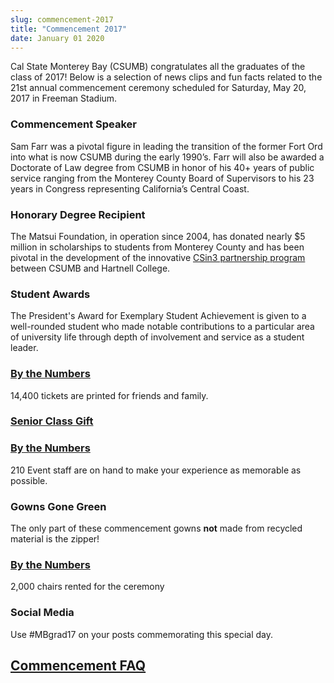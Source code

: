 ```yaml
---
slug: commencement-2017
title: "Commencement 2017"
date: January 01 2020
---
```


 
<p>
  Cal State Monterey Bay (CSUMB) congratulates all the graduates of the class of
  2017! Below is a selection of news clips and fun facts related to the 21st
  annual commencement ceremony scheduled for Saturday, May 20, 2017 in Freeman
  Stadium.
</p>
<h3>Commencement Speaker</h3>
<p>
  Sam Farr was a pivotal figure in leading the transition of the former Fort Ord
  into what is now CSUMB during the early 1990’s. Farr will also be awarded a
  Doctorate of Law degree from CSUMB in honor of his 40+ years of public service
  ranging from the Monterey County Board of Supervisors to his 23 years in
  Congress representing California’s Central Coast.
</p>
<h3>Honorary Degree Recipient</h3>
<p>
  The Matsui Foundation, in operation since 2004, has donated nearly $5 million
  in scholarships to students from Monterey County and has been pivotal in the
  development of the innovative
  <a href="https://sites.google.com/site/csitin3/">CSin3 partnership program</a>
  between CSUMB and Hartnell College.
</p>
<h3>Student Awards</h3>
<p>
  The President's Award for Exemplary Student Achievement is given to a
  well-rounded student who made notable contributions to a particular area of
  university life through depth of involvement and service as a student leader.
</p>
<h3>
  <a href="https://csumb.edu/news/commencement-2017-numbers">By the Numbers</a>
</h3>
<p>14,400 tickets are printed for friends and family.</p>
<h3>
  <a href="https://donate.csumb.edu/senior-class-gift">Senior Class Gift</a>
</h3>
<h3>
  <a href="https://csumb.edu/news/commencement-2017-numbers">By the Numbers</a>
</h3>
<p>
  210 Event staff are on hand to make your experience as memorable as possible.
</p>
<h3>Gowns Gone Green</h3>
<p>
  The only part of these commencement gowns <strong>not</strong> made from
  recycled material is the zipper!
</p>
<h3>
  <a href="https://csumb.edu/news/commencement-2017-numbers">By the Numbers</a>
</h3>
<p>2,000 chairs rented for the ceremony</p>
<h3>Social Media</h3>
<p>Use #MBgrad17 on your posts commemorating this special day.</p>
<h2><a href="https://csumb.edu/commencement">Commencement FAQ</a></h2>
 
